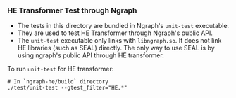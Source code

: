 ### HE Transformer Test through Ngraph

- The tests in this directory are bundled in Ngraph's `unit-test` executable.
- They are used to test HE Transformer through Ngraph's public API.
- The `unit-test` executable only links with `libngraph.so`. It does not link HE libraries (such
  as SEAL) directly. The only way to use SEAL is by using ngraph's public API through HE
  transformer.

To run `unit-test` for HE transformer:

```
# In `ngraph-he/build` directory
./test/unit-test --gtest_filter="HE.*"
```
